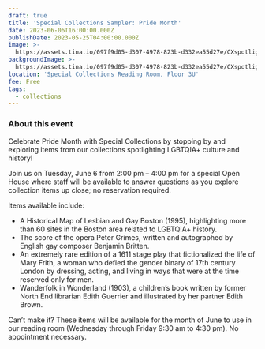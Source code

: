 ```yaml
---
draft: true
title: 'Special Collections Sampler: Pride Month'
date: 2023-06-06T16:00:00.000Z
publishDate: 2023-05-25T04:00:00.000Z
image: >-
  https://assets.tina.io/097f9d05-d307-4978-823b-d332ea55d27e/CXspotlight_445x445_Jun.jpeg
backgroundImage: >-
  https://assets.tina.io/097f9d05-d307-4978-823b-d332ea55d27e/CXspotlight_445x445_Jun.jpeg
location: 'Special Collections Reading Room, Floor 3U'
fee: Free
tags:
  - collections
---
```


### About this event 

Celebrate Pride Month with Special Collections by stopping by and exploring items from our collections spotlighting LGBTQIA+ culture and history!   

Join us on Tuesday, June 6 from 2:00 pm – 4:00 pm for a special Open House where staff will be available to answer questions as you explore collection items up close; no reservation required.   

Items available include:  

* A Historical Map of Lesbian and Gay Boston (1995), highlighting more than 60 sites in the Boston area related to LGBTQIA+ history. 
* The score of the opera Peter Grimes, written and autographed by English gay composer Benjamin Britten.
* An extremely rare edition of a 1611 stage play that fictionalized the life of Mary Frith, a woman who defied the gender binary of 17th century London by dressing, acting, and living in ways that were at the time reserved only for men.
* Wanderfolk in Wonderland (1903), a children’s book written by former North End librarian Edith Guerrier and illustrated by her partner Edith Brown.

Can’t make it? These items will be available for the month of June to use in our reading room (Wednesday through Friday 9:30 am to 4:30 pm). No appointment necessary.  
